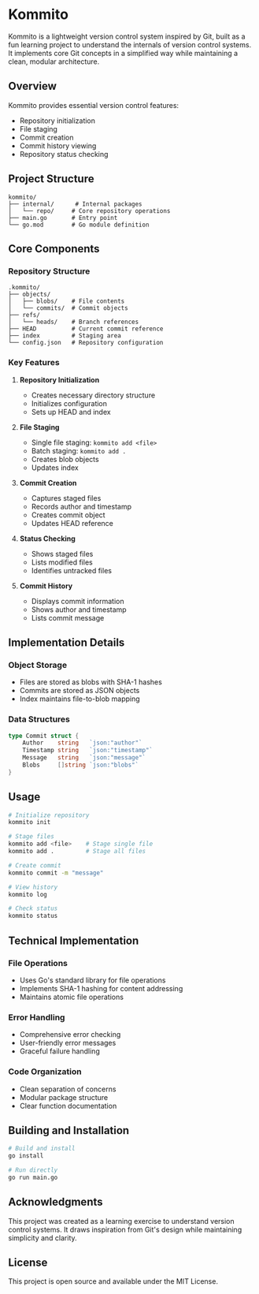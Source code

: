 # Kommito

Kommito is a lightweight version control system inspired by Git, built as a fun learning project to understand the internals of version control systems. It implements core Git concepts in a simplified way while maintaining a clean, modular architecture.

## Overview

Kommito provides essential version control features:
- Repository initialization
- File staging
- Commit creation
- Commit history viewing
- Repository status checking

## Project Structure

```
kommito/
├── internal/      # Internal packages
│   └── repo/     # Core repository operations
├── main.go       # Entry point
└── go.mod        # Go module definition
```

## Core Components

### Repository Structure
```
.kommito/
├── objects/
│   ├── blobs/    # File contents
│   └── commits/  # Commit objects
├── refs/
│   └── heads/    # Branch references
├── HEAD          # Current commit reference
├── index         # Staging area
└── config.json   # Repository configuration
```

### Key Features

1. **Repository Initialization**
   - Creates necessary directory structure
   - Initializes configuration
   - Sets up HEAD and index

2. **File Staging**
   - Single file staging: `kommito add <file>`
   - Batch staging: `kommito add .`
   - Creates blob objects
   - Updates index

3. **Commit Creation**
   - Captures staged files
   - Records author and timestamp
   - Creates commit object
   - Updates HEAD reference

4. **Status Checking**
   - Shows staged files
   - Lists modified files
   - Identifies untracked files

5. **Commit History**
   - Displays commit information
   - Shows author and timestamp
   - Lists commit message

## Implementation Details

### Object Storage
- Files are stored as blobs with SHA-1 hashes
- Commits are stored as JSON objects
- Index maintains file-to-blob mapping

### Data Structures
```go
type Commit struct {
    Author    string   `json:"author"`
    Timestamp string   `json:"timestamp"`
    Message   string   `json:"message"`
    Blobs     []string `json:"blobs"`
}
```

## Usage

```bash
# Initialize repository
kommito init

# Stage files
kommito add <file>    # Stage single file
kommito add .         # Stage all files

# Create commit
kommito commit -m "message"

# View history
kommito log

# Check status
kommito status
```

## Technical Implementation

### File Operations
- Uses Go's standard library for file operations
- Implements SHA-1 hashing for content addressing
- Maintains atomic file operations

### Error Handling
- Comprehensive error checking
- User-friendly error messages
- Graceful failure handling

### Code Organization
- Clean separation of concerns
- Modular package structure
- Clear function documentation

## Building and Installation

```bash
# Build and install
go install

# Run directly
go run main.go
```

## Acknowledgments

This project was created as a learning exercise to understand version control systems. It draws inspiration from Git's design while maintaining simplicity and clarity.

## License

This project is open source and available under the MIT License.

